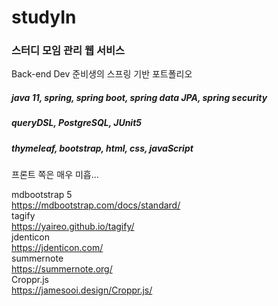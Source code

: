 # studyIn
### 스터디 모임 관리 웹 서비스<br/>
Back-end Dev 준비생의 스프링 기반 포트폴리오<br/>


##### java 11, spring, spring boot, spring data JPA, spring security
##### queryDSL, PostgreSQL, JUnit5
##### thymeleaf, bootstrap, html, css, javaScript

프론트 쪽은 매우 미흡...<br/>

mdbootstrap 5<br/>
https://mdbootstrap.com/docs/standard/<br/>
tagify<br/>
https://yaireo.github.io/tagify/<br/>
jdenticon<br/>
https://jdenticon.com/<br/>
summernote<br/>
https://summernote.org/<br/>
Croppr.js<br/>
https://jamesooi.design/Croppr.js/<br/>
